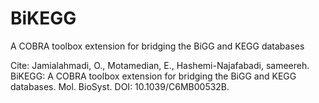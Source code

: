 # BiKEGG

A COBRA toolbox extension for bridging the BiGG and KEGG databases

Cite: Jamialahmadi, O., Motamedian, E., Hashemi-Najafabadi, sameereh. BiKEGG: A COBRA toolbox extension for bridging the BiGG and KEGG databases. Mol. BioSyst. DOI: 10.1039/C6MB00532B.
